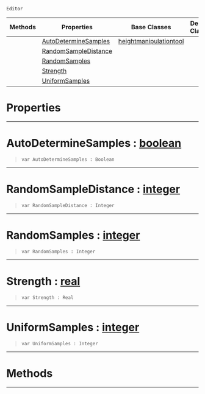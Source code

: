  `Editor`

|Methods|Properties|Base Classes|Derived Classes|
|---|---|---|---|
| |[ AutoDetermineSamples](https://github.com/zeroengineteam/ZeroDocs/blob/master/code_reference/class_reference/smoothsharpentool.markdown#autodeterminesamples-zer)|[heightmanipulationtool](https://github.com/zeroengineteam/ZeroDocs/blob/master/code_reference/class_reference/heightmanipulationtool.markdown)| |
| |[ RandomSampleDistance](https://github.com/zeroengineteam/ZeroDocs/blob/master/code_reference/class_reference/smoothsharpentool.markdown#randomsampledistance-zer)| | |
| |[ RandomSamples](https://github.com/zeroengineteam/ZeroDocs/blob/master/code_reference/class_reference/smoothsharpentool.markdown#randomsamples-zero-engin)| | |
| |[ Strength](https://github.com/zeroengineteam/ZeroDocs/blob/master/code_reference/class_reference/smoothsharpentool.markdown#strength-zero-engine-doc)| | |
| |[ UniformSamples](https://github.com/zeroengineteam/ZeroDocs/blob/master/code_reference/class_reference/smoothsharpentool.markdown#uniformsamples-zero-engi)| | |


 #  Properties


---  
 #  AutoDetermineSamples : [boolean](https://github.com/zeroengineteam/ZeroDocs/blob/master/code_reference/zilch_base_types/boolean.markdown)

> 
> ``` lang=cpp, name=Zilch
> var AutoDetermineSamples : Boolean


---  
 #  RandomSampleDistance : [integer](https://github.com/zeroengineteam/ZeroDocs/blob/master/code_reference/zilch_base_types/integer.markdown)

> 
> ``` lang=cpp, name=Zilch
> var RandomSampleDistance : Integer


---  
 #  RandomSamples : [integer](https://github.com/zeroengineteam/ZeroDocs/blob/master/code_reference/zilch_base_types/integer.markdown)

> 
> ``` lang=cpp, name=Zilch
> var RandomSamples : Integer


---  
 #  Strength : [real](https://github.com/zeroengineteam/ZeroDocs/blob/master/code_reference/zilch_base_types/real.markdown)

> 
> ``` lang=cpp, name=Zilch
> var Strength : Real


---  
 #  UniformSamples : [integer](https://github.com/zeroengineteam/ZeroDocs/blob/master/code_reference/zilch_base_types/integer.markdown)

> 
> ``` lang=cpp, name=Zilch
> var UniformSamples : Integer


---  
 #  Methods


---  
 

 